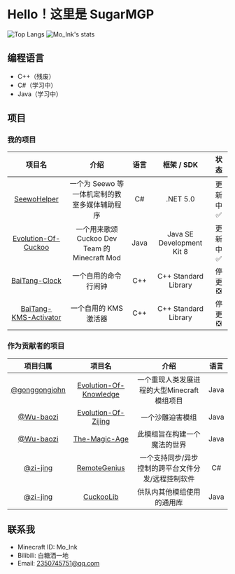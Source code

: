 # Hello！这里是 SugarMGP

![Top Langs](https://github-readme-stats-89dq8p8qw.vercel.app/api/top-langs/?username=Mo-Ink&hide=html)
![Mo_Ink's stats](https://github-readme-stats-89dq8p8qw.vercel.app/api?username=mo-ink&show_icons=true&count_private=true)

## 编程语言

- C++（残废）
- C#（学习中）
- Java（学习中）

## 项目

### 我的项目

|项目名|介绍|语言|框架 / SDK|状态|
|:----:|:----:|:----:|:----:|:----:|
|[SeewoHelper](https://github.com/Mo-Ink/SeewoHelper)|一个为 Seewo 等一体机定制的教室多媒体辅助程序|C#|.NET 5.0|更新中✅|
|[Evolution-Of-Cuckoo](https://github.com/Mo-Ink/Evolution-Of-Cuckoo)|一个用来歌颂 Cuckoo Dev Team 的 Minecraft Mod|Java|Java SE Development Kit 8|更新中✅|
|[BaiTang-Clock](https://github.com/Mo-Ink/BaiTang-Clock)|一个自用的命令行闹钟|C++|C++ Standard Library|停更❎|
|[BaiTang-KMS-Activator](https://github.com/Mo-Ink/BaiTang-KMS-Activator)|一个自用的 KMS 激活器|C++|C++ Standard Library|停更❎|

### 作为贡献者的项目

|项目归属|项目名|介绍|语言|
|:----:|:----:|:----:|:----:|
|[@gonggongjohn](https://github.com/gonggongjohn)|[Evolution-Of-Knowledge](https://github.com/gonggongjohn/Evolution-Of-Knowledge)|一个重现人类发展进程的大型Minecraft模组项目|Java|
|[@Wu-baozi](https://github.com/Wu-baozi)|[Evolution-Of-Zijing](https://github.com/Wu-baozi/Evolution-Of-Zijing)|一个沙雕迫害模组|Java|
|[@Wu-baozi](https://github.com/Wu-baozi)|[The-Magic-Age](https://github.com/Wu-baozi/The-Magic-Age)|此模组旨在构建一个魔法的世界|Java|
|[@zi-jing](https://github.com/zi-jing)|[RemoteGenius](https://github.com/zi-jing/RemoteGenius)|一个支持同步/异步控制的跨平台文件分发/远程控制软件|C#|
|[@zi-jing](https://github.com/zi-jing)|[CuckooLib](https://github.com/zi-jing/CuckooLib)|供队内其他模组使用的通用库|Java|

## 联系我

- Minecraft ID: Mo_Ink
- Bilibili: 白糖洒一地
- Email: 2350745751@qq.com
